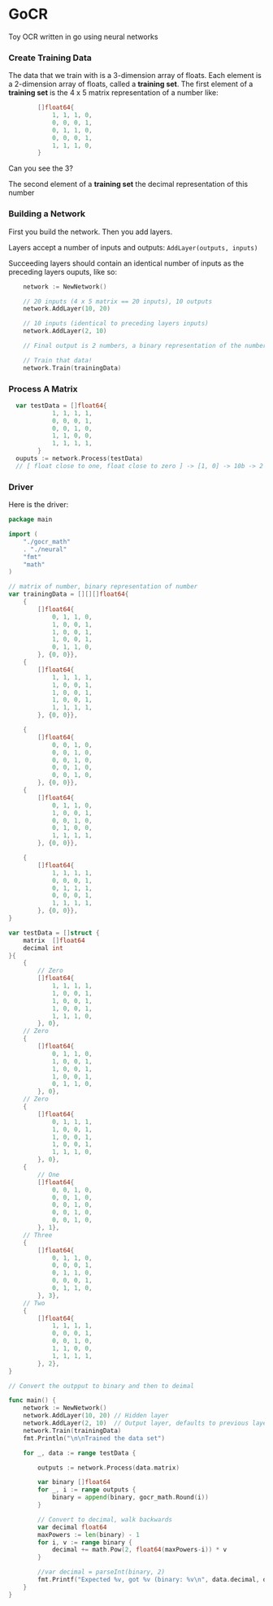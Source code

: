 # GoCR
Toy OCR written in go using neural networks


### Create Training Data ####

The data that we train with is a 3-dimension array of floats.
Each element is a 2-dimension array of floats, called a __training set__.
The first element of a __training set__ is the 4 x 5 matrix representation of a number like:

```go
		[]float64{
			1, 1, 1, 0,
			0, 0, 0, 1,
			0, 1, 1, 0,
			0, 0, 0, 1,
			1, 1, 1, 0,
		}
```

Can you see the 3?

The second element of a __training set__ the decimal representation of this number

### Building a Network ###

First you build the network. Then you add layers.

Layers accept a number of inputs and outputs: `AddLayer(outputs, inputs)`

Succeeding layers should contain an identical number of inputs as the preceding layers ouputs, like so:

```go
	network := NewNetwork()

    // 20 inputs (4 x 5 matrix == 20 inputs), 10 outputs
	network.AddLayer(10, 20) 

    // 10 inputs (identical to preceding layers inputs)
	network.AddLayer(2, 10)  

    // Final output is 2 numbers, a binary representation of the number

    // Train that data!
	network.Train(trainingData)
```

### Process A Matrix  ###

```go
  var testData = []float64{
			1, 1, 1, 1,
			0, 0, 0, 1,
			0, 0, 1, 0,
			1, 1, 0, 0,
			1, 1, 1, 1,
		}
  ouputs := network.Process(testData)
  // [ float close to one, float close to zero ] -> [1, 0] -> 10b -> 2
```

### Driver ###

Here is the driver:

```go
package main

import (
	"./gocr_math"
	. "./neural"
	"fmt"
	"math"
)

// matrix of number, binary representation of number
var trainingData = [][][]float64{
	{
		[]float64{
			0, 1, 1, 0,
			1, 0, 0, 1,
			1, 0, 0, 1,
			1, 0, 0, 1,
			0, 1, 1, 0,
		}, {0, 0}},
	{
		[]float64{
			1, 1, 1, 1,
			1, 0, 0, 1,
			1, 0, 0, 1,
			1, 0, 0, 1,
			1, 1, 1, 1,
		}, {0, 0}},

	{
		[]float64{
			0, 0, 1, 0,
			0, 0, 1, 0,
			0, 0, 1, 0,
			0, 0, 1, 0,
			0, 0, 1, 0,
		}, {0, 0}},
	{
		[]float64{
			0, 1, 1, 0,
			1, 0, 0, 1,
			0, 0, 1, 0,
			0, 1, 0, 0,
			1, 1, 1, 1,
		}, {0, 0}},

	{
		[]float64{
			1, 1, 1, 1,
			0, 0, 0, 1,
			0, 1, 1, 1,
			0, 0, 0, 1,
			1, 1, 1, 1,
		}, {0, 0}},
}

var testData = []struct {
	matrix  []float64
	decimal int
}{
	{
		// Zero
		[]float64{
			1, 1, 1, 1,
			1, 0, 0, 1,
			1, 0, 0, 1,
			1, 0, 0, 1,
			1, 1, 1, 0,
		}, 0},
	// Zero
	{
		[]float64{
			0, 1, 1, 0,
			1, 0, 0, 1,
			1, 0, 0, 1,
			1, 0, 0, 1,
			0, 1, 1, 0,
		}, 0},
	// Zero
	{
		[]float64{
			0, 1, 1, 1,
			1, 0, 0, 1,
			1, 0, 0, 1,
			1, 0, 0, 1,
			1, 1, 1, 0,
		}, 0},
	{
		// One
		[]float64{
			0, 0, 1, 0,
			0, 0, 1, 0,
			0, 0, 1, 0,
			0, 0, 1, 0,
			0, 0, 1, 0,
		}, 1},
	// Three
	{
		[]float64{
			0, 1, 1, 0,
			0, 0, 0, 1,
			0, 1, 1, 0,
			0, 0, 0, 1,
			0, 1, 1, 0,
		}, 3},
	// Two
	{
		[]float64{
			1, 1, 1, 1,
			0, 0, 0, 1,
			0, 0, 1, 0,
			1, 1, 0, 0,
			1, 1, 1, 1,
		}, 2},
}

// Convert the outpput to binary and then to deimal

func main() {
	network := NewNetwork()
	network.AddLayer(10, 20) // Hidden layer
	network.AddLayer(2, 10)  // Output layer, defaults to previous layers ouputs: 10
	network.Train(trainingData)
	fmt.Println("\n\nTrained the data set")

	for _, data := range testData {

		outputs := network.Process(data.matrix)

		var binary []float64
		for _, i := range outputs {
			binary = append(binary, gocr_math.Round(i))
		}

		// Convert to decimal, walk backwards
		var decimal float64
		maxPowers := len(binary) - 1
		for i, v := range binary {
			decimal += math.Pow(2, float64(maxPowers-i)) * v
		}

		//var decimal = parseInt(binary, 2)
		fmt.Printf("Expected %v, got %v (binary: %v\n", data.decimal, decimal, binary)
	}
}
```
